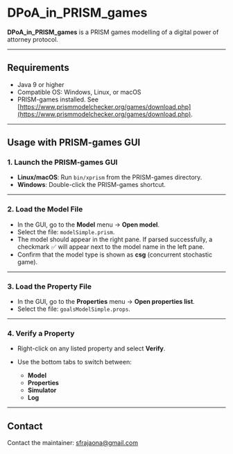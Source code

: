 # DPoA_in_PRISM_games


**DPoA_in_PRISM_games** is a PRISM games modelling of a digital power of
attorney protocol.

---

## Requirements

- Java 9 or higher
- Compatible OS: Windows, Linux, or macOS
- PRISM-games installed. See [https://www.prismmodelchecker.org/games/download.php](https://www.prismmodelchecker.org/games/download.php).

---

## Usage with PRISM-games GUI

### 1. Launch the PRISM-games GUI

* **Linux/macOS**: Run `bin/xprism` from the PRISM-games directory.
* **Windows**: Double-click the PRISM-games shortcut.

---

### 2. Load the Model File

* In the GUI, go to the **Model** menu → **Open model**.
* Select the file: `modelSimple.prism`.
* The model should appear in the right pane. If parsed successfully, a checkmark ✅ will appear next to the model name in the left pane.
* Confirm that the model type is shown as **csg** (concurrent stochastic game).

---

### 3. Load the Property File

* In the GUI, go to the **Properties** menu → **Open properties list**.
* Select the file: `goalsModelSimple.props`.

---

### 4. Verify a Property

* Right-click on any listed property and select **Verify**.
* Use the bottom tabs to switch between:

  * **Model**
  * **Properties**
  * **Simulator**
  * **Log**

---
## Contact
Contact the maintainer: sfrajaona@gmail.com


